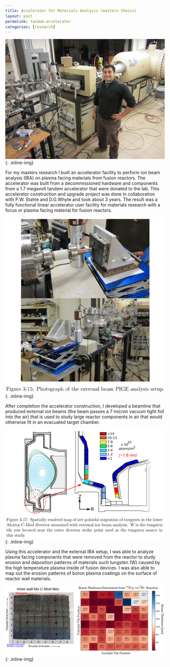 ```yaml
---
title: Accelerator for Materials Analysis (masters thesis)
layout: post
permalink: tandem-accelerator
categories: [research]
---
```


![TandemAccelerator](/images/TandemAccelerator.jpg){: .inline-img}

For my masters research I built an accelerator facility to perform ion beam analysis (IBA) on plasma facing materials from fusion reactors.  The accelerator was built from a decommissioned hardware and components from a 1.7 megavolt tandem accelerator that were donated to the lab.  This accelerator construction and upgrade project was done in collaboration with P.W. Stahle and D.G.Whyte and took about 3 years.  The result was a fully functional linear accelerator user facility for materials research with a focus or plasma facing material for fusion reactors.

![ExternalIBASetup](/images/ExternalIBASetup.png){: .inline-img}

After completion the accelerator construction, I developed a beamline that produced external ion beams (the beam passes a 7 micron vacuum tight foil into the air) that is used to study large reactor components in air that would otherwise fit in an evacuated target chamber.

![TungstenMigration](/images/TungstenMigration.png){: .inline-img}

Using this accelerator and the external IBA setup, I was able to analyze plasma facing components that were removed from the reactor to study erosion and deposition patterns of materials such tungsten (W) caused by the high temperature plasma inside of fusion devices. I was also able to map out the erosion patterns of boron plasma coatings on the surface of reactor wall materials.

![BoronMap](/images/XPigeAnalysis2DCombined.png){: .inline-img}

